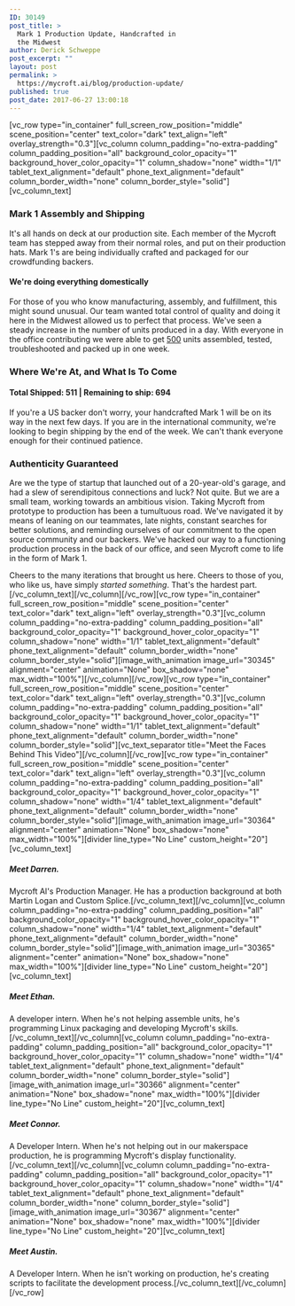 ```yaml
---
ID: 30149
post_title: >
  Mark 1 Production Update, Handcrafted in
  the Midwest
author: Derick Schweppe
post_excerpt: ""
layout: post
permalink: >
  https://mycroft.ai/blog/production-update/
published: true
post_date: 2017-06-27 13:00:18
---
```

[vc_row type="in_container" full_screen_row_position="middle" scene_position="center" text_color="dark" text_align="left" overlay_strength="0.3"][vc_column column_padding="no-extra-padding" column_padding_position="all" background_color_opacity="1" background_hover_color_opacity="1" column_shadow="none" width="1/1" tablet_text_alignment="default" phone_text_alignment="default" column_border_width="none" column_border_style="solid"][vc_column_text]
<h3>Mark 1 Assembly and Shipping</h3>
It's all hands on deck at our production site. Each member of the Mycroft team has stepped away from their normal roles, and put on their production hats. Mark 1's are being individually crafted and packaged for our crowdfunding backers.
<h4>We're doing everything domestically</h4>
For those of you who know manufacturing, assembly, and fulfillment, this might sound unusual. Our team wanted total control of quality and doing it here in the Midwest allowed us to perfect that process. We've seen a steady increase in the number of units produced in a day. With everyone in the office contributing we were able to get <u>500</u> units assembled, tested, troubleshooted and packed up in one week.
<h3></h3>
<h3>Where We're At, and What Is To Come</h3>
<h4>Total Shipped: 511 | Remaining to ship: 694</h4>
If you're a US backer don't worry, your handcrafted Mark 1 will be on its way in the next few days. If you are in the international community, we're looking to begin shipping by the end of the week. We can't thank everyone enough for their continued patience.
<h3></h3>
<h3>Authenticity Guaranteed</h3>
Are we the type of startup that launched out of a 20-year-old's garage, and had a slew of serendipitous connections and luck? Not quite. But we are a small team, working towards an ambitious vision. Taking Mycroft from prototype to production has been a tumultuous road. We've navigated it by means of leaning on our teammates, late nights, constant searches for better solutions, and reminding ourselves of our commitment to the open source community and our backers. We've hacked our way to a functioning production process in the back of our office, and seen Mycroft come to life in the form of Mark 1.

Cheers to the many iterations that brought us here. Cheers to those of you, who like us, have simply <em>started something</em>. That's the hardest part.[/vc_column_text][/vc_column][/vc_row][vc_row type="in_container" full_screen_row_position="middle" scene_position="center" text_color="dark" text_align="left" overlay_strength="0.3"][vc_column column_padding="no-extra-padding" column_padding_position="all" background_color_opacity="1" background_hover_color_opacity="1" column_shadow="none" width="1/1" tablet_text_alignment="default" phone_text_alignment="default" column_border_width="none" column_border_style="solid"][image_with_animation image_url="30345" alignment="center" animation="None" box_shadow="none" max_width="100%"][/vc_column][/vc_row][vc_row type="in_container" full_screen_row_position="middle" scene_position="center" text_color="dark" text_align="left" overlay_strength="0.3"][vc_column column_padding="no-extra-padding" column_padding_position="all" background_color_opacity="1" background_hover_color_opacity="1" column_shadow="none" width="1/1" tablet_text_alignment="default" phone_text_alignment="default" column_border_width="none" column_border_style="solid"][vc_text_separator title="Meet the Faces Behind This Video"][/vc_column][/vc_row][vc_row type="in_container" full_screen_row_position="middle" scene_position="center" text_color="dark" text_align="left" overlay_strength="0.3"][vc_column column_padding="no-extra-padding" column_padding_position="all" background_color_opacity="1" background_hover_color_opacity="1" column_shadow="none" width="1/4" tablet_text_alignment="default" phone_text_alignment="default" column_border_width="none" column_border_style="solid"][image_with_animation image_url="30364" alignment="center" animation="None" box_shadow="none" max_width="100%"][divider line_type="No Line" custom_height="20"][vc_column_text]
<h5 style="text-align: left;">Meet Darren.</h5>
Mycroft AI's Production Manager. He has a production background at both Martin Logan and Custom Splice.[/vc_column_text][/vc_column][vc_column column_padding="no-extra-padding" column_padding_position="all" background_color_opacity="1" background_hover_color_opacity="1" column_shadow="none" width="1/4" tablet_text_alignment="default" phone_text_alignment="default" column_border_width="none" column_border_style="solid"][image_with_animation image_url="30365" alignment="center" animation="None" box_shadow="none" max_width="100%"][divider line_type="No Line" custom_height="20"][vc_column_text]
<h5 style="text-align: left;">Meet Ethan.</h5>
A developer intern. When he's not helping assemble units, he's programming Linux packaging and developing Mycroft's skills.[/vc_column_text][/vc_column][vc_column column_padding="no-extra-padding" column_padding_position="all" background_color_opacity="1" background_hover_color_opacity="1" column_shadow="none" width="1/4" tablet_text_alignment="default" phone_text_alignment="default" column_border_width="none" column_border_style="solid"][image_with_animation image_url="30366" alignment="center" animation="None" box_shadow="none" max_width="100%"][divider line_type="No Line" custom_height="20"][vc_column_text]
<h5 style="text-align: left;">Meet Connor.</h5>
A Developer Intern. When he's not helping out in our makerspace production, he is programming Mycroft's display functionality.[/vc_column_text][/vc_column][vc_column column_padding="no-extra-padding" column_padding_position="all" background_color_opacity="1" background_hover_color_opacity="1" column_shadow="none" width="1/4" tablet_text_alignment="default" phone_text_alignment="default" column_border_width="none" column_border_style="solid"][image_with_animation image_url="30367" alignment="center" animation="None" box_shadow="none" max_width="100%"][divider line_type="No Line" custom_height="20"][vc_column_text]
<h5 style="text-align: left;">Meet Austin.</h5>
A Developer Intern. When he isn't working on production, he's creating scripts to facilitate the development process.[/vc_column_text][/vc_column][/vc_row]
